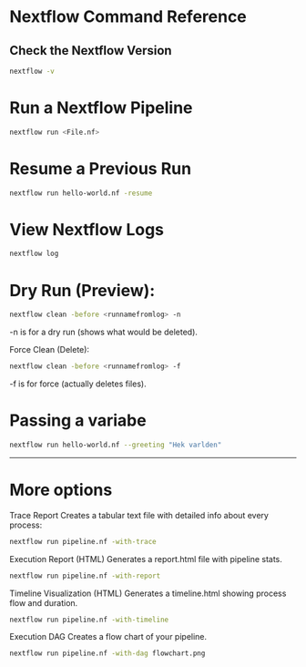 # Nextflow Command Reference

## Check the Nextflow Version
```sh
nextflow -v
```

# Run a Nextflow Pipeline 
```sh
nextflow run <File.nf>
```
# Resume a Previous Run
```sh
nextflow run hello-world.nf -resume
```
# View Nextflow Logs
```sh
nextflow log 
```

# Dry Run (Preview):
```sh
nextflow clean -before <runnamefromlog> -n
```
-n is for a dry run (shows what would be deleted).

Force Clean (Delete):
```sh
nextflow clean -before <runnamefromlog> -f
```
-f is for force (actually deletes files).

# Passing a variabe 
```sh
nextflow run hello-world.nf --greeting "Hek varlden"
```
---
# More options 
Trace Report
Creates a tabular text file with detailed info about every process:
```sh 
nextflow run pipeline.nf -with-trace
```

Execution Report (HTML)
Generates a report.html file with pipeline stats.
```sh
nextflow run pipeline.nf -with-report
```
Timeline Visualization (HTML)
Generates a timeline.html showing process flow and duration.
```sh
nextflow run pipeline.nf -with-timeline
```
Execution DAG
Creates a flow chart of your pipeline.
```sh
nextflow run pipeline.nf -with-dag flowchart.png
```
